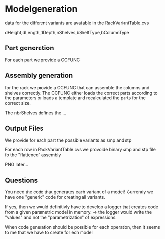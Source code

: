 # Modelgeneration

data for the different variants are available in the RackVariantTable.cvs

dHeight,dLength,dDepth,nShelves,bShelfType,bColumnType



## Part generation

For each part we provide a CCFUNC 


## Assembly generation

for the rack we provide a CCFUNC that can assemble the columns and shelves correctly.
The CCFUNC either loads the correct parts according to the parameters or loads a template and recalculated the parts for the correct size.

The nbrShelves defines the ...


## Output Files

We provide for each part the possible variants as smp and stp

For each row in RackVariantTable.cvs we provoide binary smp and stp file fo the "flattened" assembly

PNG later...

## Questions
You need the code that generates each variant of a model? Currently we have one "generic" code for creating all variants.

If yes, then we would definitivly have to develop a logger that creates code from a  given parametric model in memory.
-> the logger would write the "values" and not the "parametrization" of expressions.

When code generation should be possible for each operation, then it seems to me that we have to create for ech model 



